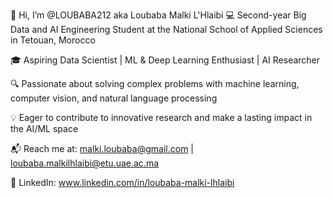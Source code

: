 👋 Hi, I’m @LOUBABA212 aka Loubaba Malki L'Hlaibi
💻 Second-year Big Data and AI Engineering Student at the National School of Applied Sciences in Tetouan, Morocco

🎓 Aspiring Data Scientist | ML & Deep Learning Enthusiast | AI Researcher

🔍 Passionate about solving complex problems with machine learning, computer vision, and natural language processing


💡 Eager to contribute to innovative research and make a lasting impact in the AI/ML space

📬 Reach me at:
malki.loubaba@gmail.com | loubaba.malkilhlaibi@etu.uae.ac.ma

🔗 LinkedIn: www.linkedin.com/in/loubaba-malki-lhlaibi

